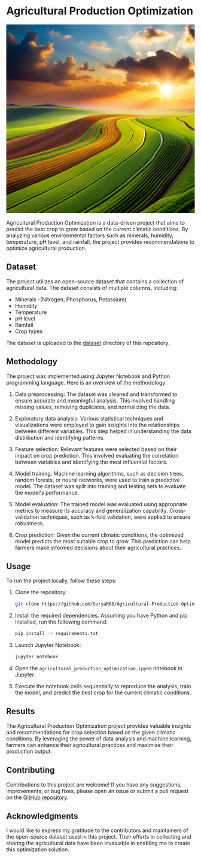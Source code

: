 # Agricultural Production Optimization



[![Agricultural Production Optimization](https://github.com/SuryaR08/Agricultural-Production-Optimization/blob/main/image.png)](https://replit.com/@suryaraja8903/Agricultural-Production-Optimization?v=1)


Agricultural Production Optimization is a data-driven project that aims to predict the best crop to grow based on the current climatic conditions. By analyzing various environmental factors such as minerals, humidity, temperature, pH level, and rainfall, the project provides recommendations to optimize agricultural production.

## Dataset

The project utilizes an open-source dataset that contains a collection of agricultural data. The dataset consists of multiple columns, including:

- Minerals -(Nitrogen, Phosphorus, Potassium)
- Humidity
- Temperature
- pH level
- Rainfall
- Crop types

The dataset is uploaded to the [dataset](https://github.com/SuryaR08/Agricultural-Production-Optimization/tree/main/data.csv) directory of this repository.

## Methodology

The project was implemented using Jupyter Notebook and Python programming language. Here is an overview of the methodology:

1. Data preprocessing: The dataset was cleaned and transformed to ensure accurate and meaningful analysis. This involved handling missing values, removing duplicates, and normalizing the data.

2. Exploratory data analysis: Various statistical techniques and visualizations were employed to gain insights into the relationships between different variables. This step helped in understanding the data distribution and identifying patterns.

3. Feature selection: Relevant features were selected based on their impact on crop prediction. This involved evaluating the correlation between variables and identifying the most influential factors.

4. Model training: Machine learning algorithms, such as decision trees, random forests, or neural networks, were used to train a predictive model. The dataset was split into training and testing sets to evaluate the model's performance.

5. Model evaluation: The trained model was evaluated using appropriate metrics to measure its accuracy and generalization capability. Cross-validation techniques, such as k-fold validation, were applied to ensure robustness.

6. Crop prediction: Given the current climatic conditions, the optimized model predicts the most suitable crop to grow. This prediction can help farmers make informed decisions about their agricultural practices.

## Usage

To run the project locally, follow these steps:

1. Clone the repository:

   ```bash
   git clone https://github.com/SuryaR08/Agricultural-Production-Optimization.git
   ```

2. Install the required dependencies. Assuming you have Python and pip installed, run the following command:

   ```bash
   pip install -r requirements.txt
   ```

3. Launch Jupyter Notebook:

   ```bash
   jupyter notebook
   ```

4. Open the `agricultural_production_optimization.ipynb` notebook in Jupyter.

5. Execute the notebook cells sequentially to reproduce the analysis, train the model, and predict the best crop for the current climatic conditions.

## Results

The Agricultural Production Optimization project provides valuable insights and recommendations for crop selection based on the given climatic conditions. By leveraging the power of data analysis and machine learning, farmers can enhance their agricultural practices and maximize their production output.

## Contributing

Contributions to this project are welcome! If you have any suggestions, improvements, or bug fixes, please open an issue or submit a pull request on the [GitHub repository](https://github.com/SuryaR08/Agricultural-Production-Optimization).


## Acknowledgments

I would like to express my gratitude to the contributors and maintainers of the open-source dataset used in this project. Their efforts in collecting and sharing the agricultural data have been invaluable in enabling me to create this optimization solution.
